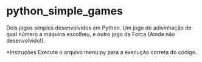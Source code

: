 # python_simple_games
Dois jogos simples desenvolvidos em Python. Um jogo de adivinhação de qual número a máquina escolheu, e outro jogo da Forca (Ainda não desenvolvido!).

*Instruções
Execute o arquivo menu.py para a execução correta do código.
